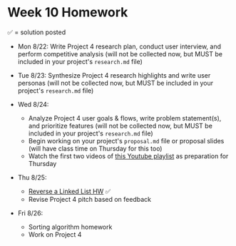 # Week 10 Homework

&#x2705; = solution posted

- Mon 8/22: Write Project 4 research plan, conduct user interview, and perform competitive analysis (will not be collected now, but MUST be included in your project's `research.md` file)
       

- Tue 8/23: Synthesize Project 4 research highlights and write user personas (will not be collected now, but MUST be included in your project's `research.md` file)


- Wed 8/24:
  - Analyze Project 4 user goals & flows, write problem statement(s), and prioritize features (will not be collected now, but MUST be included in your project's `research.md` file)
  - Begin working on your project's `proposal.md` file or proposal slides (will have class time on Thursday for this too)
  - Watch the first two videos of [this Youtube playlist](https://www.youtube.com/playlist?list=PLSVu1-lON6LwnTOLZxw3zSn3wPdjO_e_R) as preparation for Thursday


- Thu 8/25:
  - [Reverse a Linked List HW](https://github.com/ga-adi-nyc/Linked-Lists-HW) &#x2705;
  - Revise Project 4 pitch based on feedback


- Fri 8/26:
  - Sorting algorithm homework
  - Work on Project 4
